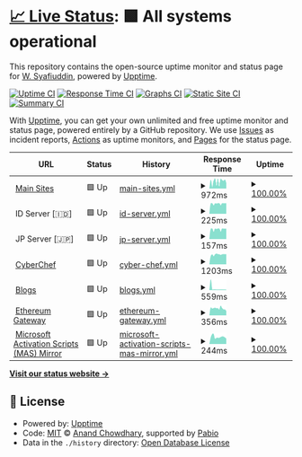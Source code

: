 # [📈 Live Status](https://status.encrypt0r.my.id): <!--live status--> **🟩 All systems operational**

This repository contains the open-source uptime monitor and status page for [W. Syafiuddin](https://encrypt0r.my.id/), powered by [Upptime](https://github.com/upptime/upptime).

[![Uptime CI](https://github.com/its0din-ai/uptime-stats/workflows/Uptime%20CI/badge.svg)](https://github.com/its0din-ai/uptime-stats/actions?query=workflow%3A%22Uptime+CI%22)
[![Response Time CI](https://github.com/its0din-ai/uptime-stats/workflows/Response%20Time%20CI/badge.svg)](https://github.com/its0din-ai/uptime-stats/actions?query=workflow%3A%22Response+Time+CI%22)
[![Graphs CI](https://github.com/its0din-ai/uptime-stats/workflows/Graphs%20CI/badge.svg)](https://github.com/its0din-ai/uptime-stats/actions?query=workflow%3A%22Graphs+CI%22)
[![Static Site CI](https://github.com/its0din-ai/uptime-stats/workflows/Static%20Site%20CI/badge.svg)](https://github.com/its0din-ai/uptime-stats/actions?query=workflow%3A%22Static+Site+CI%22)
[![Summary CI](https://github.com/its0din-ai/uptime-stats/workflows/Summary%20CI/badge.svg)](https://github.com/its0din-ai/uptime-stats/actions?query=workflow%3A%22Summary+CI%22)

With [Upptime](https://upptime.js.org), you can get your own unlimited and free uptime monitor and status page, powered entirely by a GitHub repository. We use [Issues](https://github.com/its0din-ai/uptime-stats/issues) as incident reports, [Actions](https://github.com/its0din-ai/uptime-stats/actions) as uptime monitors, and [Pages](https://status.encrypt0r.my.id) for the status page.

<!--start: status pages-->
<!-- This summary is generated by Upptime (https://github.com/upptime/upptime) -->
<!-- Do not edit this manually, your changes will be overwritten -->
<!-- prettier-ignore -->
| URL | Status | History | Response Time | Uptime |
| --- | ------ | ------- | ------------- | ------ |
| <img alt="" src="https://icons.duckduckgo.com/ip3/encrypt0r.my.id.ico" height="13"> [Main Sites](https://encrypt0r.my.id) | 🟩 Up | [main-sites.yml](https://github.com/its0din-ai/uptime-stats/commits/HEAD/history/main-sites.yml) | <details><summary><img alt="Response time graph" src="./graphs/main-sites/response-time-week.png" height="20"> 972ms</summary><br><a href="https://status.encrypt0r.my.id/history/main-sites"><img alt="Response time 972" src="https://img.shields.io/endpoint?url=https%3A%2F%2Fraw.githubusercontent.com%2Fits0din-ai%2Fuptime-stats%2FHEAD%2Fapi%2Fmain-sites%2Fresponse-time.json"></a><br><a href="https://status.encrypt0r.my.id/history/main-sites"><img alt="24-hour response time 1115" src="https://img.shields.io/endpoint?url=https%3A%2F%2Fraw.githubusercontent.com%2Fits0din-ai%2Fuptime-stats%2FHEAD%2Fapi%2Fmain-sites%2Fresponse-time-day.json"></a><br><a href="https://status.encrypt0r.my.id/history/main-sites"><img alt="7-day response time 972" src="https://img.shields.io/endpoint?url=https%3A%2F%2Fraw.githubusercontent.com%2Fits0din-ai%2Fuptime-stats%2FHEAD%2Fapi%2Fmain-sites%2Fresponse-time-week.json"></a><br><a href="https://status.encrypt0r.my.id/history/main-sites"><img alt="30-day response time 972" src="https://img.shields.io/endpoint?url=https%3A%2F%2Fraw.githubusercontent.com%2Fits0din-ai%2Fuptime-stats%2FHEAD%2Fapi%2Fmain-sites%2Fresponse-time-month.json"></a><br><a href="https://status.encrypt0r.my.id/history/main-sites"><img alt="1-year response time 972" src="https://img.shields.io/endpoint?url=https%3A%2F%2Fraw.githubusercontent.com%2Fits0din-ai%2Fuptime-stats%2FHEAD%2Fapi%2Fmain-sites%2Fresponse-time-year.json"></a></details> | <details><summary><a href="https://status.encrypt0r.my.id/history/main-sites">100.00%</a></summary><a href="https://status.encrypt0r.my.id/history/main-sites"><img alt="All-time uptime 100.00%" src="https://img.shields.io/endpoint?url=https%3A%2F%2Fraw.githubusercontent.com%2Fits0din-ai%2Fuptime-stats%2FHEAD%2Fapi%2Fmain-sites%2Fuptime.json"></a><br><a href="https://status.encrypt0r.my.id/history/main-sites"><img alt="24-hour uptime 100.00%" src="https://img.shields.io/endpoint?url=https%3A%2F%2Fraw.githubusercontent.com%2Fits0din-ai%2Fuptime-stats%2FHEAD%2Fapi%2Fmain-sites%2Fuptime-day.json"></a><br><a href="https://status.encrypt0r.my.id/history/main-sites"><img alt="7-day uptime 100.00%" src="https://img.shields.io/endpoint?url=https%3A%2F%2Fraw.githubusercontent.com%2Fits0din-ai%2Fuptime-stats%2FHEAD%2Fapi%2Fmain-sites%2Fuptime-week.json"></a><br><a href="https://status.encrypt0r.my.id/history/main-sites"><img alt="30-day uptime 100.00%" src="https://img.shields.io/endpoint?url=https%3A%2F%2Fraw.githubusercontent.com%2Fits0din-ai%2Fuptime-stats%2FHEAD%2Fapi%2Fmain-sites%2Fuptime-month.json"></a><br><a href="https://status.encrypt0r.my.id/history/main-sites"><img alt="1-year uptime 100.00%" src="https://img.shields.io/endpoint?url=https%3A%2F%2Fraw.githubusercontent.com%2Fits0din-ai%2Fuptime-stats%2FHEAD%2Fapi%2Fmain-sites%2Fuptime-year.json"></a></details>
| <img alt="" src="https://upload.wikimedia.org/wikipedia/commons/thumb/9/9f/Flag_of_Indonesia.svg/125px-Flag_of_Indonesia.svg.png" height="13"> ID Server [🇮🇩] | 🟩 Up | [id-server.yml](https://github.com/its0din-ai/uptime-stats/commits/HEAD/history/id-server.yml) | <details><summary><img alt="Response time graph" src="./graphs/id-server/response-time-week.png" height="20"> 225ms</summary><br><a href="https://status.encrypt0r.my.id/history/id-server"><img alt="Response time 225" src="https://img.shields.io/endpoint?url=https%3A%2F%2Fraw.githubusercontent.com%2Fits0din-ai%2Fuptime-stats%2FHEAD%2Fapi%2Fid-server%2Fresponse-time.json"></a><br><a href="https://status.encrypt0r.my.id/history/id-server"><img alt="24-hour response time 234" src="https://img.shields.io/endpoint?url=https%3A%2F%2Fraw.githubusercontent.com%2Fits0din-ai%2Fuptime-stats%2FHEAD%2Fapi%2Fid-server%2Fresponse-time-day.json"></a><br><a href="https://status.encrypt0r.my.id/history/id-server"><img alt="7-day response time 225" src="https://img.shields.io/endpoint?url=https%3A%2F%2Fraw.githubusercontent.com%2Fits0din-ai%2Fuptime-stats%2FHEAD%2Fapi%2Fid-server%2Fresponse-time-week.json"></a><br><a href="https://status.encrypt0r.my.id/history/id-server"><img alt="30-day response time 225" src="https://img.shields.io/endpoint?url=https%3A%2F%2Fraw.githubusercontent.com%2Fits0din-ai%2Fuptime-stats%2FHEAD%2Fapi%2Fid-server%2Fresponse-time-month.json"></a><br><a href="https://status.encrypt0r.my.id/history/id-server"><img alt="1-year response time 225" src="https://img.shields.io/endpoint?url=https%3A%2F%2Fraw.githubusercontent.com%2Fits0din-ai%2Fuptime-stats%2FHEAD%2Fapi%2Fid-server%2Fresponse-time-year.json"></a></details> | <details><summary><a href="https://status.encrypt0r.my.id/history/id-server">100.00%</a></summary><a href="https://status.encrypt0r.my.id/history/id-server"><img alt="All-time uptime 100.00%" src="https://img.shields.io/endpoint?url=https%3A%2F%2Fraw.githubusercontent.com%2Fits0din-ai%2Fuptime-stats%2FHEAD%2Fapi%2Fid-server%2Fuptime.json"></a><br><a href="https://status.encrypt0r.my.id/history/id-server"><img alt="24-hour uptime 100.00%" src="https://img.shields.io/endpoint?url=https%3A%2F%2Fraw.githubusercontent.com%2Fits0din-ai%2Fuptime-stats%2FHEAD%2Fapi%2Fid-server%2Fuptime-day.json"></a><br><a href="https://status.encrypt0r.my.id/history/id-server"><img alt="7-day uptime 100.00%" src="https://img.shields.io/endpoint?url=https%3A%2F%2Fraw.githubusercontent.com%2Fits0din-ai%2Fuptime-stats%2FHEAD%2Fapi%2Fid-server%2Fuptime-week.json"></a><br><a href="https://status.encrypt0r.my.id/history/id-server"><img alt="30-day uptime 100.00%" src="https://img.shields.io/endpoint?url=https%3A%2F%2Fraw.githubusercontent.com%2Fits0din-ai%2Fuptime-stats%2FHEAD%2Fapi%2Fid-server%2Fuptime-month.json"></a><br><a href="https://status.encrypt0r.my.id/history/id-server"><img alt="1-year uptime 100.00%" src="https://img.shields.io/endpoint?url=https%3A%2F%2Fraw.githubusercontent.com%2Fits0din-ai%2Fuptime-stats%2FHEAD%2Fapi%2Fid-server%2Fuptime-year.json"></a></details>
| <img alt="" src="https://upload.wikimedia.org/wikipedia/commons/thumb/9/9e/Flag_of_Japan.svg/125px-Flag_of_Japan.svg.png" height="13"> JP Server [🇯🇵] | 🟩 Up | [jp-server.yml](https://github.com/its0din-ai/uptime-stats/commits/HEAD/history/jp-server.yml) | <details><summary><img alt="Response time graph" src="./graphs/jp-server/response-time-week.png" height="20"> 157ms</summary><br><a href="https://status.encrypt0r.my.id/history/jp-server"><img alt="Response time 157" src="https://img.shields.io/endpoint?url=https%3A%2F%2Fraw.githubusercontent.com%2Fits0din-ai%2Fuptime-stats%2FHEAD%2Fapi%2Fjp-server%2Fresponse-time.json"></a><br><a href="https://status.encrypt0r.my.id/history/jp-server"><img alt="24-hour response time 165" src="https://img.shields.io/endpoint?url=https%3A%2F%2Fraw.githubusercontent.com%2Fits0din-ai%2Fuptime-stats%2FHEAD%2Fapi%2Fjp-server%2Fresponse-time-day.json"></a><br><a href="https://status.encrypt0r.my.id/history/jp-server"><img alt="7-day response time 157" src="https://img.shields.io/endpoint?url=https%3A%2F%2Fraw.githubusercontent.com%2Fits0din-ai%2Fuptime-stats%2FHEAD%2Fapi%2Fjp-server%2Fresponse-time-week.json"></a><br><a href="https://status.encrypt0r.my.id/history/jp-server"><img alt="30-day response time 157" src="https://img.shields.io/endpoint?url=https%3A%2F%2Fraw.githubusercontent.com%2Fits0din-ai%2Fuptime-stats%2FHEAD%2Fapi%2Fjp-server%2Fresponse-time-month.json"></a><br><a href="https://status.encrypt0r.my.id/history/jp-server"><img alt="1-year response time 157" src="https://img.shields.io/endpoint?url=https%3A%2F%2Fraw.githubusercontent.com%2Fits0din-ai%2Fuptime-stats%2FHEAD%2Fapi%2Fjp-server%2Fresponse-time-year.json"></a></details> | <details><summary><a href="https://status.encrypt0r.my.id/history/jp-server">100.00%</a></summary><a href="https://status.encrypt0r.my.id/history/jp-server"><img alt="All-time uptime 100.00%" src="https://img.shields.io/endpoint?url=https%3A%2F%2Fraw.githubusercontent.com%2Fits0din-ai%2Fuptime-stats%2FHEAD%2Fapi%2Fjp-server%2Fuptime.json"></a><br><a href="https://status.encrypt0r.my.id/history/jp-server"><img alt="24-hour uptime 100.00%" src="https://img.shields.io/endpoint?url=https%3A%2F%2Fraw.githubusercontent.com%2Fits0din-ai%2Fuptime-stats%2FHEAD%2Fapi%2Fjp-server%2Fuptime-day.json"></a><br><a href="https://status.encrypt0r.my.id/history/jp-server"><img alt="7-day uptime 100.00%" src="https://img.shields.io/endpoint?url=https%3A%2F%2Fraw.githubusercontent.com%2Fits0din-ai%2Fuptime-stats%2FHEAD%2Fapi%2Fjp-server%2Fuptime-week.json"></a><br><a href="https://status.encrypt0r.my.id/history/jp-server"><img alt="30-day uptime 100.00%" src="https://img.shields.io/endpoint?url=https%3A%2F%2Fraw.githubusercontent.com%2Fits0din-ai%2Fuptime-stats%2FHEAD%2Fapi%2Fjp-server%2Fuptime-month.json"></a><br><a href="https://status.encrypt0r.my.id/history/jp-server"><img alt="1-year uptime 100.00%" src="https://img.shields.io/endpoint?url=https%3A%2F%2Fraw.githubusercontent.com%2Fits0din-ai%2Fuptime-stats%2FHEAD%2Fapi%2Fjp-server%2Fuptime-year.json"></a></details>
| <img alt="" src="https://icons.duckduckgo.com/ip3/chef.encrypt0r.my.id.ico" height="13"> [CyberChef](https://chef.encrypt0r.my.id) | 🟩 Up | [cyber-chef.yml](https://github.com/its0din-ai/uptime-stats/commits/HEAD/history/cyber-chef.yml) | <details><summary><img alt="Response time graph" src="./graphs/cyber-chef/response-time-week.png" height="20"> 1203ms</summary><br><a href="https://status.encrypt0r.my.id/history/cyber-chef"><img alt="Response time 1203" src="https://img.shields.io/endpoint?url=https%3A%2F%2Fraw.githubusercontent.com%2Fits0din-ai%2Fuptime-stats%2FHEAD%2Fapi%2Fcyber-chef%2Fresponse-time.json"></a><br><a href="https://status.encrypt0r.my.id/history/cyber-chef"><img alt="24-hour response time 1234" src="https://img.shields.io/endpoint?url=https%3A%2F%2Fraw.githubusercontent.com%2Fits0din-ai%2Fuptime-stats%2FHEAD%2Fapi%2Fcyber-chef%2Fresponse-time-day.json"></a><br><a href="https://status.encrypt0r.my.id/history/cyber-chef"><img alt="7-day response time 1203" src="https://img.shields.io/endpoint?url=https%3A%2F%2Fraw.githubusercontent.com%2Fits0din-ai%2Fuptime-stats%2FHEAD%2Fapi%2Fcyber-chef%2Fresponse-time-week.json"></a><br><a href="https://status.encrypt0r.my.id/history/cyber-chef"><img alt="30-day response time 1203" src="https://img.shields.io/endpoint?url=https%3A%2F%2Fraw.githubusercontent.com%2Fits0din-ai%2Fuptime-stats%2FHEAD%2Fapi%2Fcyber-chef%2Fresponse-time-month.json"></a><br><a href="https://status.encrypt0r.my.id/history/cyber-chef"><img alt="1-year response time 1203" src="https://img.shields.io/endpoint?url=https%3A%2F%2Fraw.githubusercontent.com%2Fits0din-ai%2Fuptime-stats%2FHEAD%2Fapi%2Fcyber-chef%2Fresponse-time-year.json"></a></details> | <details><summary><a href="https://status.encrypt0r.my.id/history/cyber-chef">100.00%</a></summary><a href="https://status.encrypt0r.my.id/history/cyber-chef"><img alt="All-time uptime 100.00%" src="https://img.shields.io/endpoint?url=https%3A%2F%2Fraw.githubusercontent.com%2Fits0din-ai%2Fuptime-stats%2FHEAD%2Fapi%2Fcyber-chef%2Fuptime.json"></a><br><a href="https://status.encrypt0r.my.id/history/cyber-chef"><img alt="24-hour uptime 100.00%" src="https://img.shields.io/endpoint?url=https%3A%2F%2Fraw.githubusercontent.com%2Fits0din-ai%2Fuptime-stats%2FHEAD%2Fapi%2Fcyber-chef%2Fuptime-day.json"></a><br><a href="https://status.encrypt0r.my.id/history/cyber-chef"><img alt="7-day uptime 100.00%" src="https://img.shields.io/endpoint?url=https%3A%2F%2Fraw.githubusercontent.com%2Fits0din-ai%2Fuptime-stats%2FHEAD%2Fapi%2Fcyber-chef%2Fuptime-week.json"></a><br><a href="https://status.encrypt0r.my.id/history/cyber-chef"><img alt="30-day uptime 100.00%" src="https://img.shields.io/endpoint?url=https%3A%2F%2Fraw.githubusercontent.com%2Fits0din-ai%2Fuptime-stats%2FHEAD%2Fapi%2Fcyber-chef%2Fuptime-month.json"></a><br><a href="https://status.encrypt0r.my.id/history/cyber-chef"><img alt="1-year uptime 100.00%" src="https://img.shields.io/endpoint?url=https%3A%2F%2Fraw.githubusercontent.com%2Fits0din-ai%2Fuptime-stats%2FHEAD%2Fapi%2Fcyber-chef%2Fuptime-year.json"></a></details>
| <img alt="" src="https://icons.duckduckgo.com/ip3/blog.encrypt0r.my.id.ico" height="13"> [Blogs](https://blog.encrypt0r.my.id) | 🟩 Up | [blogs.yml](https://github.com/its0din-ai/uptime-stats/commits/HEAD/history/blogs.yml) | <details><summary><img alt="Response time graph" src="./graphs/blogs/response-time-week.png" height="20"> 559ms</summary><br><a href="https://status.encrypt0r.my.id/history/blogs"><img alt="Response time 559" src="https://img.shields.io/endpoint?url=https%3A%2F%2Fraw.githubusercontent.com%2Fits0din-ai%2Fuptime-stats%2FHEAD%2Fapi%2Fblogs%2Fresponse-time.json"></a><br><a href="https://status.encrypt0r.my.id/history/blogs"><img alt="24-hour response time 98" src="https://img.shields.io/endpoint?url=https%3A%2F%2Fraw.githubusercontent.com%2Fits0din-ai%2Fuptime-stats%2FHEAD%2Fapi%2Fblogs%2Fresponse-time-day.json"></a><br><a href="https://status.encrypt0r.my.id/history/blogs"><img alt="7-day response time 559" src="https://img.shields.io/endpoint?url=https%3A%2F%2Fraw.githubusercontent.com%2Fits0din-ai%2Fuptime-stats%2FHEAD%2Fapi%2Fblogs%2Fresponse-time-week.json"></a><br><a href="https://status.encrypt0r.my.id/history/blogs"><img alt="30-day response time 559" src="https://img.shields.io/endpoint?url=https%3A%2F%2Fraw.githubusercontent.com%2Fits0din-ai%2Fuptime-stats%2FHEAD%2Fapi%2Fblogs%2Fresponse-time-month.json"></a><br><a href="https://status.encrypt0r.my.id/history/blogs"><img alt="1-year response time 559" src="https://img.shields.io/endpoint?url=https%3A%2F%2Fraw.githubusercontent.com%2Fits0din-ai%2Fuptime-stats%2FHEAD%2Fapi%2Fblogs%2Fresponse-time-year.json"></a></details> | <details><summary><a href="https://status.encrypt0r.my.id/history/blogs">100.00%</a></summary><a href="https://status.encrypt0r.my.id/history/blogs"><img alt="All-time uptime 100.00%" src="https://img.shields.io/endpoint?url=https%3A%2F%2Fraw.githubusercontent.com%2Fits0din-ai%2Fuptime-stats%2FHEAD%2Fapi%2Fblogs%2Fuptime.json"></a><br><a href="https://status.encrypt0r.my.id/history/blogs"><img alt="24-hour uptime 100.00%" src="https://img.shields.io/endpoint?url=https%3A%2F%2Fraw.githubusercontent.com%2Fits0din-ai%2Fuptime-stats%2FHEAD%2Fapi%2Fblogs%2Fuptime-day.json"></a><br><a href="https://status.encrypt0r.my.id/history/blogs"><img alt="7-day uptime 100.00%" src="https://img.shields.io/endpoint?url=https%3A%2F%2Fraw.githubusercontent.com%2Fits0din-ai%2Fuptime-stats%2FHEAD%2Fapi%2Fblogs%2Fuptime-week.json"></a><br><a href="https://status.encrypt0r.my.id/history/blogs"><img alt="30-day uptime 100.00%" src="https://img.shields.io/endpoint?url=https%3A%2F%2Fraw.githubusercontent.com%2Fits0din-ai%2Fuptime-stats%2FHEAD%2Fapi%2Fblogs%2Fuptime-month.json"></a><br><a href="https://status.encrypt0r.my.id/history/blogs"><img alt="1-year uptime 100.00%" src="https://img.shields.io/endpoint?url=https%3A%2F%2Fraw.githubusercontent.com%2Fits0din-ai%2Fuptime-stats%2FHEAD%2Fapi%2Fblogs%2Fuptime-year.json"></a></details>
| <img alt="" src="https://icons.duckduckgo.com/ip3/eth.encrypt0r.my.id.ico" height="13"> [Ethereum Gateway](https://eth.encrypt0r.my.id) | 🟩 Up | [ethereum-gateway.yml](https://github.com/its0din-ai/uptime-stats/commits/HEAD/history/ethereum-gateway.yml) | <details><summary><img alt="Response time graph" src="./graphs/ethereum-gateway/response-time-week.png" height="20"> 356ms</summary><br><a href="https://status.encrypt0r.my.id/history/ethereum-gateway"><img alt="Response time 356" src="https://img.shields.io/endpoint?url=https%3A%2F%2Fraw.githubusercontent.com%2Fits0din-ai%2Fuptime-stats%2FHEAD%2Fapi%2Fethereum-gateway%2Fresponse-time.json"></a><br><a href="https://status.encrypt0r.my.id/history/ethereum-gateway"><img alt="24-hour response time 283" src="https://img.shields.io/endpoint?url=https%3A%2F%2Fraw.githubusercontent.com%2Fits0din-ai%2Fuptime-stats%2FHEAD%2Fapi%2Fethereum-gateway%2Fresponse-time-day.json"></a><br><a href="https://status.encrypt0r.my.id/history/ethereum-gateway"><img alt="7-day response time 356" src="https://img.shields.io/endpoint?url=https%3A%2F%2Fraw.githubusercontent.com%2Fits0din-ai%2Fuptime-stats%2FHEAD%2Fapi%2Fethereum-gateway%2Fresponse-time-week.json"></a><br><a href="https://status.encrypt0r.my.id/history/ethereum-gateway"><img alt="30-day response time 356" src="https://img.shields.io/endpoint?url=https%3A%2F%2Fraw.githubusercontent.com%2Fits0din-ai%2Fuptime-stats%2FHEAD%2Fapi%2Fethereum-gateway%2Fresponse-time-month.json"></a><br><a href="https://status.encrypt0r.my.id/history/ethereum-gateway"><img alt="1-year response time 356" src="https://img.shields.io/endpoint?url=https%3A%2F%2Fraw.githubusercontent.com%2Fits0din-ai%2Fuptime-stats%2FHEAD%2Fapi%2Fethereum-gateway%2Fresponse-time-year.json"></a></details> | <details><summary><a href="https://status.encrypt0r.my.id/history/ethereum-gateway">100.00%</a></summary><a href="https://status.encrypt0r.my.id/history/ethereum-gateway"><img alt="All-time uptime 100.00%" src="https://img.shields.io/endpoint?url=https%3A%2F%2Fraw.githubusercontent.com%2Fits0din-ai%2Fuptime-stats%2FHEAD%2Fapi%2Fethereum-gateway%2Fuptime.json"></a><br><a href="https://status.encrypt0r.my.id/history/ethereum-gateway"><img alt="24-hour uptime 100.00%" src="https://img.shields.io/endpoint?url=https%3A%2F%2Fraw.githubusercontent.com%2Fits0din-ai%2Fuptime-stats%2FHEAD%2Fapi%2Fethereum-gateway%2Fuptime-day.json"></a><br><a href="https://status.encrypt0r.my.id/history/ethereum-gateway"><img alt="7-day uptime 100.00%" src="https://img.shields.io/endpoint?url=https%3A%2F%2Fraw.githubusercontent.com%2Fits0din-ai%2Fuptime-stats%2FHEAD%2Fapi%2Fethereum-gateway%2Fuptime-week.json"></a><br><a href="https://status.encrypt0r.my.id/history/ethereum-gateway"><img alt="30-day uptime 100.00%" src="https://img.shields.io/endpoint?url=https%3A%2F%2Fraw.githubusercontent.com%2Fits0din-ai%2Fuptime-stats%2FHEAD%2Fapi%2Fethereum-gateway%2Fuptime-month.json"></a><br><a href="https://status.encrypt0r.my.id/history/ethereum-gateway"><img alt="1-year uptime 100.00%" src="https://img.shields.io/endpoint?url=https%3A%2F%2Fraw.githubusercontent.com%2Fits0din-ai%2Fuptime-stats%2FHEAD%2Fapi%2Fethereum-gateway%2Fuptime-year.json"></a></details>
| <img alt="" src="https://icons.duckduckgo.com/ip3/scripts.encrypt0r.my.id.ico" height="13"> [Microsoft Activation Scripts (MAS) Mirror](https://scripts.encrypt0r.my.id/mas) | 🟩 Up | [microsoft-activation-scripts-mas-mirror.yml](https://github.com/its0din-ai/uptime-stats/commits/HEAD/history/microsoft-activation-scripts-mas-mirror.yml) | <details><summary><img alt="Response time graph" src="./graphs/microsoft-activation-scripts-mas-mirror/response-time-week.png" height="20"> 244ms</summary><br><a href="https://status.encrypt0r.my.id/history/microsoft-activation-scripts-mas-mirror"><img alt="Response time 244" src="https://img.shields.io/endpoint?url=https%3A%2F%2Fraw.githubusercontent.com%2Fits0din-ai%2Fuptime-stats%2FHEAD%2Fapi%2Fmicrosoft-activation-scripts-mas-mirror%2Fresponse-time.json"></a><br><a href="https://status.encrypt0r.my.id/history/microsoft-activation-scripts-mas-mirror"><img alt="24-hour response time 239" src="https://img.shields.io/endpoint?url=https%3A%2F%2Fraw.githubusercontent.com%2Fits0din-ai%2Fuptime-stats%2FHEAD%2Fapi%2Fmicrosoft-activation-scripts-mas-mirror%2Fresponse-time-day.json"></a><br><a href="https://status.encrypt0r.my.id/history/microsoft-activation-scripts-mas-mirror"><img alt="7-day response time 244" src="https://img.shields.io/endpoint?url=https%3A%2F%2Fraw.githubusercontent.com%2Fits0din-ai%2Fuptime-stats%2FHEAD%2Fapi%2Fmicrosoft-activation-scripts-mas-mirror%2Fresponse-time-week.json"></a><br><a href="https://status.encrypt0r.my.id/history/microsoft-activation-scripts-mas-mirror"><img alt="30-day response time 244" src="https://img.shields.io/endpoint?url=https%3A%2F%2Fraw.githubusercontent.com%2Fits0din-ai%2Fuptime-stats%2FHEAD%2Fapi%2Fmicrosoft-activation-scripts-mas-mirror%2Fresponse-time-month.json"></a><br><a href="https://status.encrypt0r.my.id/history/microsoft-activation-scripts-mas-mirror"><img alt="1-year response time 244" src="https://img.shields.io/endpoint?url=https%3A%2F%2Fraw.githubusercontent.com%2Fits0din-ai%2Fuptime-stats%2FHEAD%2Fapi%2Fmicrosoft-activation-scripts-mas-mirror%2Fresponse-time-year.json"></a></details> | <details><summary><a href="https://status.encrypt0r.my.id/history/microsoft-activation-scripts-mas-mirror">100.00%</a></summary><a href="https://status.encrypt0r.my.id/history/microsoft-activation-scripts-mas-mirror"><img alt="All-time uptime 100.00%" src="https://img.shields.io/endpoint?url=https%3A%2F%2Fraw.githubusercontent.com%2Fits0din-ai%2Fuptime-stats%2FHEAD%2Fapi%2Fmicrosoft-activation-scripts-mas-mirror%2Fuptime.json"></a><br><a href="https://status.encrypt0r.my.id/history/microsoft-activation-scripts-mas-mirror"><img alt="24-hour uptime 100.00%" src="https://img.shields.io/endpoint?url=https%3A%2F%2Fraw.githubusercontent.com%2Fits0din-ai%2Fuptime-stats%2FHEAD%2Fapi%2Fmicrosoft-activation-scripts-mas-mirror%2Fuptime-day.json"></a><br><a href="https://status.encrypt0r.my.id/history/microsoft-activation-scripts-mas-mirror"><img alt="7-day uptime 100.00%" src="https://img.shields.io/endpoint?url=https%3A%2F%2Fraw.githubusercontent.com%2Fits0din-ai%2Fuptime-stats%2FHEAD%2Fapi%2Fmicrosoft-activation-scripts-mas-mirror%2Fuptime-week.json"></a><br><a href="https://status.encrypt0r.my.id/history/microsoft-activation-scripts-mas-mirror"><img alt="30-day uptime 100.00%" src="https://img.shields.io/endpoint?url=https%3A%2F%2Fraw.githubusercontent.com%2Fits0din-ai%2Fuptime-stats%2FHEAD%2Fapi%2Fmicrosoft-activation-scripts-mas-mirror%2Fuptime-month.json"></a><br><a href="https://status.encrypt0r.my.id/history/microsoft-activation-scripts-mas-mirror"><img alt="1-year uptime 100.00%" src="https://img.shields.io/endpoint?url=https%3A%2F%2Fraw.githubusercontent.com%2Fits0din-ai%2Fuptime-stats%2FHEAD%2Fapi%2Fmicrosoft-activation-scripts-mas-mirror%2Fuptime-year.json"></a></details>

<!--end: status pages-->

[**Visit our status website →**](https://status.encrypt0r.my.id)

## 📄 License

- Powered by: [Upptime](https://github.com/upptime/upptime)
- Code: [MIT](./LICENSE) © [Anand Chowdhary](https://anandchowdhary.com), supported by [Pabio](https://pabio.com)
- Data in the `./history` directory: [Open Database License](https://opendatacommons.org/licenses/odbl/1-0/)

